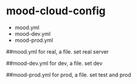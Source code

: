 # mood-cloud-config
* mood.yml
* mood-dev.yml
* mood-prod.yml

##mood.yml
for real, a file. set real server


##mood-dev.yml
for dev, a file. set dev


##mood-prod.yml
for prod, a file. set test and prod
